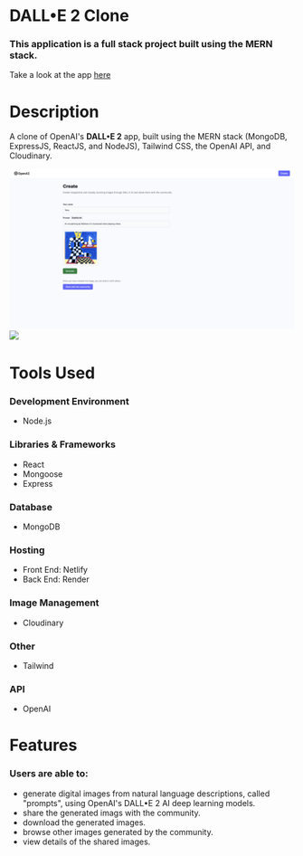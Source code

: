 # DALL•E  2 Clone

### This application is a full stack project built using the **MERN** stack.

Take a look at the app [here](https://incomparable-toffee-e81398.netlify.app)

# Description
 A clone of OpenAI's **DALL•E 2** app, built using the MERN stack (MongoDB, ExpressJS, ReactJS, and NodeJS), Tailwind CSS, the OpenAI API, and Cloudinary.

<kbd>
<img src="readme_images/img1.png"/>
</kbd>

<kbd>
<img src="readme_images/img2.png"/>
</kbd>


# Tools Used

### Development Environment
* Node.js

### Libraries & Frameworks
* React 
* Mongoose
* Express 

### Database
* MongoDB

### Hosting
* Front End: Netlify
* Back End: Render

### Image Management
* Cloudinary

### Other
* Tailwind

### API
* OpenAI

# Features

### Users are able to:

* generate digital images from natural language descriptions, called "prompts", using OpenAI's DALL•E 2 AI deep learning models.
* share the generated imags with the community.
* download the generated images.
* browse other images generated by the community.
* view details of the shared images. 

